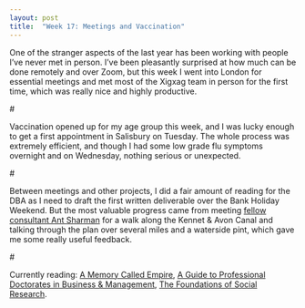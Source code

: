```yaml
---
layout: post
title:  "Week 17: Meetings and Vaccination"
---
```


One of the stranger aspects of the last year has been working with people I’ve never met in person. I’ve been pleasantly surprised at how much can be done remotely and over Zoom, but this week I went into London for essential meetings and met most of the Xigxag team in person for the first time, which was really nice and highly productive.  

<p id="divider">#</p>

Vaccination opened up for my age group this week, and I was lucky enough to get a first appointment in Salisbury on Tuesday. The whole process was extremely efficient, and though I had some low grade flu symptoms overnight and on Wednesday, nothing serious or unexpected.  

<p id="divider">#</p>

Between meetings and other projects, I did a fair amount of reading for the DBA as I need to draft the first written deliverable over the Bank Holiday Weekend. But the most valuable progress came from meeting <a href="https://www.evocatus.co.uk">fellow consultant Ant Sharman</a> for a walk along the Kennet & Avon Canal and talking through the plan over several miles and a waterside pint, which gave me some really useful feedback. 

<p id="divider">#</p>

Currently reading: <a href="https://www.arkadymartine.net/novels">A Memory Called Empire</a>, <a href="https://uk.sagepub.com/en-gb/eur/a-guide-to-professional-doctorates-in-business-and-management/book242918">A Guide to Professional Doctorates in Business & Management</a>, <a href="https://us.sagepub.com/en-us/nam/the-foundations-of-social-research/book207972">The Foundations of Social Research</a>.



